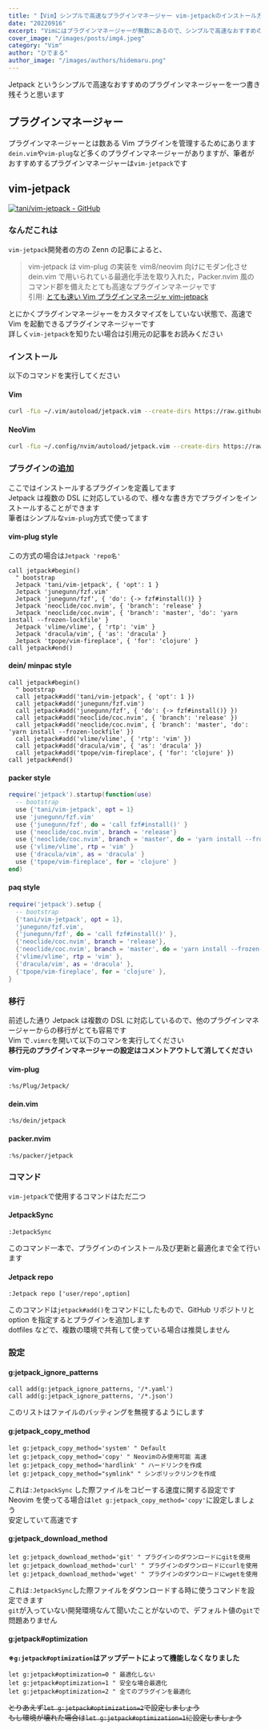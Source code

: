 ```yaml
---
title: "【Vim】シンプルで高速なプラグインマネージャー vim-jetpackのインストール方法と設定について"
date: "20220916"
excerpt: "Vimにはプラグインマネージャーが無数にあるので、シンプルで高速なおすすめのプラグインマネージャーを一つ書き残そうと思います"
cover_image: "/images/posts/img4.jpeg"
category: "Vim"
author: "ひでまる"
author_image: "/images/authors/hidemaru.png"
---
```


Jetpack というシンプルで高速なおすすめのプラグインマネージャーを一つ書き残そうと思います

## プラグインマネージャー

プラグインマネージャーとは数ある Vim プラグインを管理するためにあります  
`dein.vim`や`vim-plug`など多くのプラグインマネージャーがありますが、筆者がおすすめするプラグインマネージャーは`vim-jetpack`です

## vim-jetpack

[![tani/vim-jetpack - GitHub](https://gh-card.dev/repos/tani/vim-jetpack.svg?fullname=)](https://github.com/tani/vim-jetpack)

### なんだこれは

`vim-jetpack`開発者の方の Zenn の記事によると、

> vim-jetpack は vim-plug の実装を vim8/neovim 向けにモダン化させ dein.vim で用いられている最適化手法を取り入れた，Packer.nvim 風のコマンド郡を備えたとても高速なプラグインマネージャです  
> 引用: [とても速い Vim プラグインマネージャ vim-jetpack](https://zenn.dev/dog/articles/jetpack_intro)

とにかくプラグインマネージャーをカスタマイズをしていない状態で、高速で Vim を起動できるプラグインマネージャーです  
詳しく`vim-jetpack`を知りたい場合は引用元の記事をお読みください

### インストール

以下のコマンドを実行してください

#### Vim

```bash
curl -fLo ~/.vim/autoload/jetpack.vim --create-dirs https://raw.githubusercontent.com/tani/vim-jetpack/master/autoload/jetpack.vim
```

#### NeoVim

```bash
curl -fLo ~/.config/nvim/autoload/jetpack.vim --create-dirs https://raw.githubusercontent.com/tani/vim-jetpack/master/autoload/jetpack.vim
```

### プラグインの追加

ここではインストールするプラグインを定義してます  
Jetpack は複数の DSL に対応しているので、様々な書き方でプラグインをインストールすることができます  
筆者はシンプルな`vim-plug`方式で使ってます

#### vim-plug style

この方式の場合は`Jetpack 'repo名'`

```vim
call jetpack#begin()
  " bootstrap
  Jetpack 'tani/vim-jetpack', { 'opt': 1 }
  Jetpack 'junegunn/fzf.vim'
  Jetpack 'junegunn/fzf', { 'do': {-> fzf#install()} }
  Jetpack 'neoclide/coc.nvim', { 'branch': 'release' }
  Jetpack 'neoclide/coc.nvim', { 'branch': 'master', 'do': 'yarn install --frozen-lockfile' }
  Jetpack 'vlime/vlime', { 'rtp': 'vim' }
  Jetpack 'dracula/vim', { 'as': 'dracula' }
  Jetpack 'tpope/vim-fireplace', { 'for': 'clojure' }
call jetpack#end()
```

#### dein/ minpac style

```vim
call jetpack#begin()
  " bootstrap
  call jetpack#add('tani/vim-jetpack', { 'opt': 1 })
  call jetpack#add('junegunn/fzf.vim')
  call jetpack#add('junegunn/fzf', { 'do': {-> fzf#install()} })
  call jetpack#add('neoclide/coc.nvim', { 'branch': 'release' })
  call jetpack#add('neoclide/coc.nvim', { 'branch': 'master', 'do': 'yarn install --frozen-lockfile' })
  call jetpack#add('vlime/vlime', { 'rtp': 'vim' })
  call jetpack#add('dracula/vim', { 'as': 'dracula' })
  call jetpack#add('tpope/vim-fireplace', { 'for': 'clojure' })
call jetpack#end()
```

#### packer style

```lua
require('jetpack').startup(function(use)
  -- bootstrap
  use {'tani/vim-jetpack', opt = 1}
  use 'junegunn/fzf.vim'
  use {'junegunn/fzf', do = 'call fzf#install()' }
  use {'neoclide/coc.nvim', branch = 'release'}
  use {'neoclide/coc.nvim', branch = 'master', do = 'yarn install --frozen-lockfile'}
  use {'vlime/vlime', rtp = 'vim' }
  use {'dracula/vim', as = 'dracula' }
  use {'tpope/vim-fireplace', for = 'clojure' }
end)
```

#### paq style

```lua
require('jetpack').setup {
  -- bootstrap
  {'tani/vim-jetpack', opt = 1},
  'junegunn/fzf.vim',
  {'junegunn/fzf', do = 'call fzf#install()' },
  {'neoclide/coc.nvim', branch = 'release'},
  {'neoclide/coc.nvim', branch = 'master', do = 'yarn install --frozen-lockfile'},
  {'vlime/vlime', rtp = 'vim' },
  {'dracula/vim', as = 'dracula' },
  {'tpope/vim-fireplace', for = 'clojure' },
}
```

### 移行

前述した通り Jetpack は複数の DSL に対応しているので、他のプラグインマネージャーからの移行がとても容易です  
Vim で`.vimrc`を開いて以下のコマンを実行してください  
**移行元のプラグインマネージャーの設定はコメントアウトして消してください**

#### vim-plug

```vim
:%s/Plug/Jetpack/
```

#### dein.vim

```vim
:%s/dein/jetpack
```

#### packer.nvim

```vim
:%s/packer/jetpack
```

### コマンド

`vim-jetpack`で使用するコマンドはただ二つ

#### JetpackSync

```vim
:JetpackSync
```

このコマンド一本で、プラグインのインストール及び更新と最適化まで全て行います

#### Jetpack repo

```vim
:Jetpack repo ['user/repo',option]
```

このコマンドは`jetpack#add()`をコマンドにしたもので、GitHub リポジトリと option を指定するとプラグインを追加します  
dotfiles などで、複数の環境で共有して使っている場合は推奨しません

### 設定

#### g:jetpack_ignore_patterns

```vim
call add(g:jetpack_ignore_patterns, '/*.yaml')
call add(g:jetpack_ignore_patterns, '/*.json')
```

このリストはファイルのバッティングを無視するようにします

#### g:jetpack_copy_method

```vim
let g:jetpack_copy_method='system' " Default
let g:jetpack_copy_method='copy' " Neovimのみ使用可能 高速
let g:jetpack_copy_method='hardlink' " ハードリンクを作成
let g:jetpack_copy_method="symlink" " シンポリックリンクを作成
```

これは`:JetpackSync` した際ファイルをコピーする速度に関する設定です  
Neovim を使ってる場合は`let g:jetpack_copy_method='copy'`に設定しましょう  
安定していて高速です

#### g:jetpack_download_method

```vim
let g:jetpack_download_method='git' " プラグインのダウンロードにgitを使用
let g:jetpack_download_method='curl' " プラグインのダウンロードにcurlを使用
let g:jetpack_download_method='wget' " プラグインのダウンロードにwgetを使用
```

これは`:JetpackSync`した際ファイルをダウンロードする時に使うコマンドを設定できます  
`git`が入っていない開発環境なんて聞いたことがないので、デフォルト値の`git`で問題ありません

#### g:jetpack#optimization

**※`g:jetpack#optimization`はアップデートによって機能しなくなりました**

```vim
let g:jetpack#optimization=0 " 最適化しない
let g:jetpack#optimization=1 " 安全な場合最適化
let g:jetpack#optimization=2 " 全てのプラグインを最適化
```

~~とりあえず`let g:jetpack#optimization=2`で設定しましょう~~  
~~もし環境が壊れた場合は`let g:jetpack#optimization=1`に設定しましょう~~
